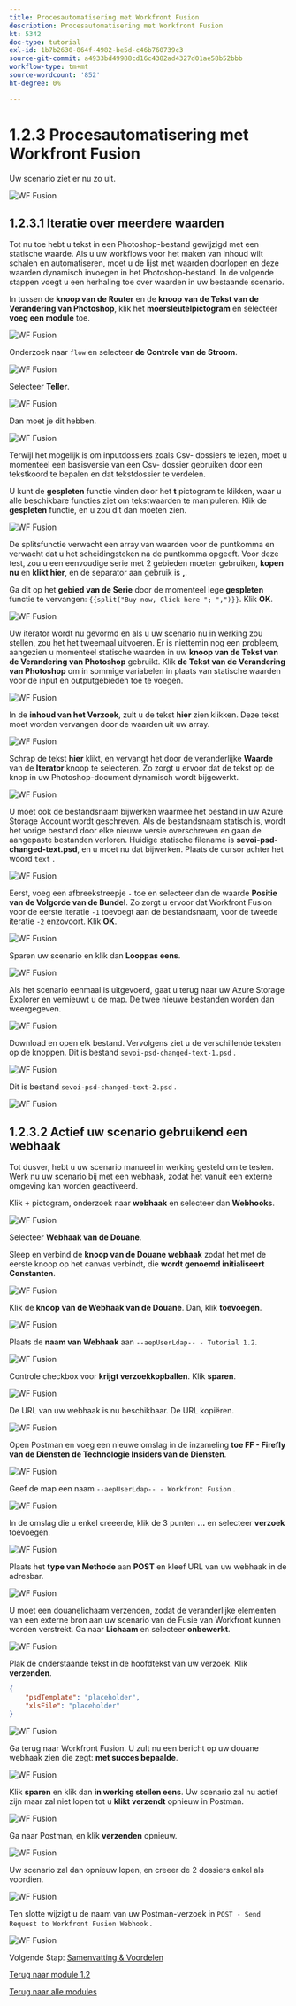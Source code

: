 ```yaml
---
title: Procesautomatisering met Workfront Fusion
description: Procesautomatisering met Workfront Fusion
kt: 5342
doc-type: tutorial
exl-id: 1b7b2630-864f-4982-be5d-c46b760739c3
source-git-commit: a4933bd49988cd16c4382ad4327d01ae58b52bbb
workflow-type: tm+mt
source-wordcount: '852'
ht-degree: 0%

---
```


# 1.2.3 Procesautomatisering met Workfront Fusion

Uw scenario ziet er nu zo uit.

![ WF Fusion ](./images/wffusion200.png)

## 1.2.3.1 Iteratie over meerdere waarden

Tot nu toe hebt u tekst in een Photoshop-bestand gewijzigd met een statische waarde. Als u uw workflows voor het maken van inhoud wilt schalen en automatiseren, moet u de lijst met waarden doorlopen en deze waarden dynamisch invoegen in het Photoshop-bestand. In de volgende stappen voegt u een herhaling toe over waarden in uw bestaande scenario.

In tussen de **knoop van de Router** en de **knoop van de Tekst van de Verandering van Photoshop**, klik het **moersleutelpictogram** en selecteer **voeg een module** toe.

![ WF Fusion ](./images/wffusion201.png)

Onderzoek naar `flow` en selecteer **de Controle van de Stroom**.

![ WF Fusion ](./images/wffusion202.png)

Selecteer **Teller**.

![ WF Fusion ](./images/wffusion203.png)

Dan moet je dit hebben.

![ WF Fusion ](./images/wffusion204.png)

Terwijl het mogelijk is om inputdossiers zoals Csv- dossiers te lezen, moet u momenteel een basisversie van een Csv- dossier gebruiken door een tekstkoord te bepalen en dat tekstdossier te verdelen.

U kunt de **gespleten** functie vinden door het **t** pictogram te klikken, waar u alle beschikbare functies ziet om tekstwaarden te manipuleren. Klik de **gespleten** functie, en u zou dit dan moeten zien.

![ WF Fusion ](./images/wffusion206.png)

De splitsfunctie verwacht een array van waarden voor de puntkomma en verwacht dat u het scheidingsteken na de puntkomma opgeeft. Voor deze test, zou u een eenvoudige serie met 2 gebieden moeten gebruiken, **kopen nu** en **klikt hier**, en de separator aan gebruik is **,**.

Ga dit op het **gebied van de Serie** door de momenteel lege **gespleten** functie te vervangen: `{{split("Buy now, Click here "; ",")}}`. Klik **OK**.

![ WF Fusion ](./images/wffusion205.png)

Uw iterator wordt nu gevormd en als u uw scenario nu in werking zou stellen, zou het het tweemaal uitvoeren. Er is niettemin nog een probleem, aangezien u momenteel statische waarden in uw **knoop van de Tekst van de Verandering van Photoshop** gebruikt. Klik **de Tekst van de Verandering van Photoshop** om in sommige variabelen in plaats van statische waarden voor de input en outputgebieden toe te voegen.

![ WF Fusion ](./images/wffusion207.png)

In de **inhoud van het Verzoek**, zult u de tekst **hier** zien klikken. Deze tekst moet worden vervangen door de waarden uit uw array.

![ WF Fusion ](./images/wffusion208.png)

Schrap de tekst **hier** klikt, en vervangt het door de veranderlijke **Waarde** van de **Iterator** knoop te selecteren. Zo zorgt u ervoor dat de tekst op de knop in uw Photoshop-document dynamisch wordt bijgewerkt.

![ WF Fusion ](./images/wffusion209.png)

U moet ook de bestandsnaam bijwerken waarmee het bestand in uw Azure Storage Account wordt geschreven. Als de bestandsnaam statisch is, wordt het vorige bestand door elke nieuwe versie overschreven en gaan de aangepaste bestanden verloren. Huidige statische filename is **sevoi-psd-changed-text.psd**, en u moet nu dat bijwerken. Plaats de cursor achter het woord `text` .

![ WF Fusion ](./images/wffusion210.png)

Eerst, voeg een afbreekstreepje `-` toe en selecteer dan de waarde **Positie van de Volgorde van de Bundel**. Zo zorgt u ervoor dat Workfront Fusion voor de eerste iteratie `-1` toevoegt aan de bestandsnaam, voor de tweede iteratie `-2` enzovoort. Klik **OK**.

![ WF Fusion ](./images/wffusion211.png)

Sparen uw scenario en klik dan **Looppas eens**.

![ WF Fusion ](./images/wffusion212.png)

Als het scenario eenmaal is uitgevoerd, gaat u terug naar uw Azure Storage Explorer en vernieuwt u de map. De twee nieuwe bestanden worden dan weergegeven.

![ WF Fusion ](./images/wffusion213.png)

Download en open elk bestand. Vervolgens ziet u de verschillende teksten op de knoppen. Dit is bestand `sevoi-psd-changed-text-1.psd` .

![ WF Fusion ](./images/wffusion214.png)

Dit is bestand `sevoi-psd-changed-text-2.psd` .

![ WF Fusion ](./images/wffusion215.png)

## 1.2.3.2 Actief uw scenario gebruikend een webhaak

Tot dusver, hebt u uw scenario manueel in werking gesteld om te testen. Werk nu uw scenario bij met een webhaak, zodat het vanuit een externe omgeving kan worden geactiveerd.

Klik **+** pictogram, onderzoek naar **webhaak** en selecteer dan **Webhooks**.

![ WF Fusion ](./images/wffusion216.png)

Selecteer **Webhaak van de Douane**.

Sleep en verbind de **knoop van de Douane webhaak** zodat het met de eerste knoop op het canvas verbindt, die **wordt genoemd initialiseert Constanten**.

![ WF Fusion ](./images/wffusion217.png)

Klik de **knoop van de Webhaak van de Douane**. Dan, klik **toevoegen**.

![ WF Fusion ](./images/wffusion218.png)

Plaats de **naam van Webhaak** aan `--aepUserLdap-- - Tutorial 1.2`.

![ WF Fusion ](./images/wffusion219.png)

Controle checkbox voor **krijgt verzoekkopballen**. Klik **sparen**.

![ WF Fusion ](./images/wffusion220.png)

De URL van uw webhaak is nu beschikbaar. De URL kopiëren.

![ WF Fusion ](./images/wffusion221.png)

Open Postman en voeg een nieuwe omslag in de inzameling **toe FF - Firefly van de Diensten de Technologie Insiders van de Diensten**.

![ WF Fusion ](./images/wffusion222.png)

Geef de map een naam `--aepUserLdap-- - Workfront Fusion` .

![ WF Fusion ](./images/wffusion223.png)

In de omslag die u enkel creeerde, klik de 3 punten **...** en selecteer **verzoek** toevoegen.

![ WF Fusion ](./images/wffusion224.png)

Plaats het **type van Methode** aan **POST** en kleef URL van uw webhaak in de adresbar.

![ WF Fusion ](./images/wffusion225.png)

U moet een douanelichaam verzenden, zodat de veranderlijke elementen van een externe bron aan uw scenario van de Fusie van Workfront kunnen worden verstrekt. Ga naar **Lichaam** en selecteer **onbewerkt**.

![ WF Fusion ](./images/wffusion226.png)

Plak de onderstaande tekst in de hoofdtekst van uw verzoek. Klik **verzenden**.

```json
{
    "psdTemplate": "placeholder",
    "xlsFile": "placeholder"
}
```

![ WF Fusion ](./images/wffusion229.png)

Ga terug naar Workfront Fusion. U zult nu een bericht op uw douane webhaak zien die zegt: **met succes bepaalde**.

![ WF Fusion ](./images/wffusion227.png)

Klik **sparen** en klik dan **in werking stellen eens**. Uw scenario zal nu actief zijn maar zal niet lopen tot u **klikt verzendt** opnieuw in Postman.

![ WF Fusion ](./images/wffusion230.png)

Ga naar Postman, en klik **verzenden** opnieuw.

![ WF Fusion ](./images/wffusion228.png)

Uw scenario zal dan opnieuw lopen, en creeer de 2 dossiers enkel als voordien.

![ WF Fusion ](./images/wffusion232.png)

Ten slotte wijzigt u de naam van uw Postman-verzoek in `POST - Send Request to Workfront Fusion Webhook` .

![ WF Fusion ](./images/wffusion233.png)

Volgende Stap: [ Samenvatting &amp; Voordelen ](./summary.md)

[Terug naar module 1.2](./automation.md)

[Terug naar alle modules](./../../../overview.md)
